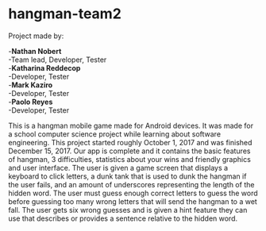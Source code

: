 # hangman-team2

Project made by:  

  -**Nathan Nobert**  
    -Team lead, Developer, Tester  
  -**Katharina Reddecop**  
    -Developer, Tester  
  -**Mark Kaziro**  
    -Developer, Tester  
  -**Paolo Reyes**  
    -Developer, Tester  
  
This is a hangman mobile game made for Android devices. It was made for a school computer science project while learning about software engineering. This project started roughly October 1, 2017 and was finished December 15, 2017. Our app is complete and it contains the basic features of hangman, 3 difficulties, statistics about your wins and friendly graphics and user interface. The user is given a game screen that displays a keyboard to click letters, a dunk tank that is used to dunk the hangman if the user fails, and an amount of underscores representing the length of the hidden word. The user must guess enough correct letters to guess the word before guessing too many wrong letters that will send the hangman to a wet fall. The user gets six wrong guesses and is given a hint feature they can use that describes or provides a sentence relative to the hidden word. 
